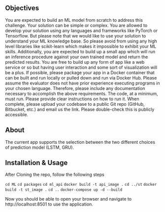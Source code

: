 
## Objectives

You are expected to build an ML model from scratch to address this challenge. Your solution can be simple or complex. You are allowed to develop your solution using any languages and frameworks like PyTorch or Tensorflow. But please note that we would like to use your solution to understand your ML knowledge base. So please avoid from using any high level libraries like scikit-learn which makes it impossible to exhibit your ML skills.
Additionally, you are expected to build up a small app which will run an inference procedure against your own trained model and return the predicted results. You are free to build up any form of app like a web service or so but having user interaction and some sort of visualization will be a plus.
If possible, please package your app in a Docker container that can be built and run locally or pulled down and run via Docker Hub.
Please assume the evaluator does not have prior experience executing programs in your chosen language. Therefore, please include any documentation necessary to accomplish the above requirements.
The code, at a minimum, must run. Please provide clear instructions on how to run it.
When complete, please upload your codebase to a public Git repo (GitHub, Bitbucket, etc.) and email us the link. Please double-check this is publicly accessible.


## About

The current app supports the selection between the two different choices of prediction model (LSTM, GRU).

## Installation & Usage 

After Cloning the repo, follow the following steps

`cd ML`
`cd packages`
`cd ml_api`
`docker build -t api_image .`
`cd ../st`
`docker build -t st_image .`
`cd ..`
`docker-compose up -d --build`

Now you should be able to open your browser and navigate to http://localhost:8501 to use the application.